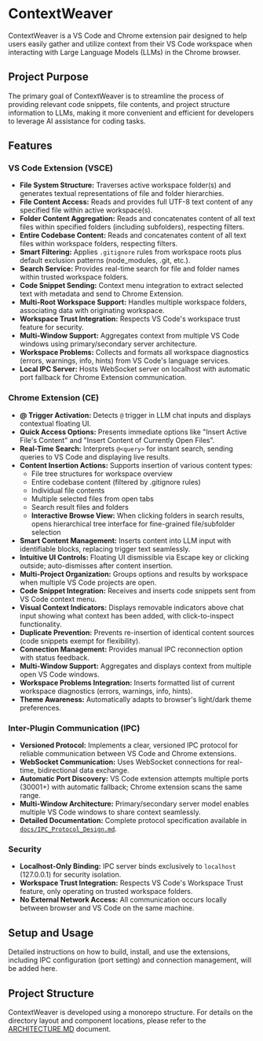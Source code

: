 # ContextWeaver

ContextWeaver is a VS Code and Chrome extension pair designed to help users easily gather and utilize context from their VS Code workspace when interacting with Large Language Models (LLMs) in the Chrome browser.

## Project Purpose

The primary goal of ContextWeaver is to streamline the process of providing relevant code snippets, file contents, and project structure information to LLMs, making it more convenient and efficient for developers to leverage AI assistance for coding tasks.

## Features

### VS Code Extension (VSCE)

*   **File System Structure:** Traverses active workspace folder(s) and generates textual representations of file and folder hierarchies.
*   **File Content Access:** Reads and provides full UTF-8 text content of any specified file within active workspace(s).
*   **Folder Content Aggregation:** Reads and concatenates content of all text files within specified folders (including subfolders), respecting filters.
*   **Entire Codebase Content:** Reads and concatenates content of all text files within workspace folders, respecting filters.
*   **Smart Filtering:** Applies `.gitignore` rules from workspace roots plus default exclusion patterns (node_modules, .git, etc.).
*   **Search Service:** Provides real-time search for file and folder names within trusted workspace folders.
*   **Code Snippet Sending:** Context menu integration to extract selected text with metadata and send to Chrome Extension.
*   **Multi-Root Workspace Support:** Handles multiple workspace folders, associating data with originating workspace.
*   **Workspace Trust Integration:** Respects VS Code's workspace trust feature for security.
*   **Multi-Window Support:** Aggregates context from multiple VS Code windows using primary/secondary server architecture.
*   **Workspace Problems:** Collects and formats all workspace diagnostics (errors, warnings, info, hints) from VS Code's language services.
*   **Local IPC Server:** Hosts WebSocket server on localhost with automatic port fallback for Chrome Extension communication.

### Chrome Extension (CE)

*   **@ Trigger Activation:** Detects `@` trigger in LLM chat inputs and displays contextual floating UI.
*   **Quick Access Options:** Presents immediate options like "Insert Active File's Content" and "Insert Content of Currently Open Files".
*   **Real-Time Search:** Interprets `@<query>` for instant search, sending queries to VS Code and displaying live results.
*   **Content Insertion Actions:** Supports insertion of various content types:
    *   File tree structures for workspace overview
    *   Entire codebase content (filtered by .gitignore rules)
    *   Individual file contents
    *   Multiple selected files from open tabs
    *   Search result files and folders
    *   **Interactive Browse View:** When clicking folders in search results, opens hierarchical tree interface for fine-grained file/subfolder selection
*   **Smart Content Management:** Inserts content into LLM input with identifiable blocks, replacing trigger text seamlessly.
*   **Intuitive UI Controls:** Floating UI dismissible via Escape key or clicking outside; auto-dismisses after content insertion.
*   **Multi-Project Organization:** Groups options and results by workspace when multiple VS Code projects are open.
*   **Code Snippet Integration:** Receives and inserts code snippets sent from VS Code context menu.
*   **Visual Context Indicators:** Displays removable indicators above chat input showing what context has been added, with click-to-inspect functionality.
*   **Duplicate Prevention:** Prevents re-insertion of identical content sources (code snippets exempt for flexibility).
*   **Connection Management:** Provides manual IPC reconnection option with status feedback.
*   **Multi-Window Support:** Aggregates and displays context from multiple open VS Code windows.
*   **Workspace Problems Integration:** Inserts formatted list of current workspace diagnostics (errors, warnings, info, hints).
*   **Theme Awareness:** Automatically adapts to browser's light/dark theme preferences.

### Inter-Plugin Communication (IPC)

*   **Versioned Protocol:** Implements a clear, versioned IPC protocol for reliable communication between VS Code and Chrome extensions.
*   **WebSocket Communication:** Uses WebSocket connections for real-time, bidirectional data exchange.
*   **Automatic Port Discovery:** VS Code extension attempts multiple ports (30001+) with automatic fallback; Chrome extension scans the same range.
*   **Multi-Window Architecture:** Primary/secondary server model enables multiple VS Code windows to share context seamlessly.
*   **Detailed Documentation:** Complete protocol specification available in [`docs/IPC_Protocol_Design.md`](docs/IPC_Protocol_Design.md).

### Security

*   **Localhost-Only Binding:** IPC server binds exclusively to `localhost` (127.0.0.1) for security isolation.
*   **Workspace Trust Integration:** Respects VS Code's Workspace Trust feature, only operating on trusted workspace folders.
*   **No External Network Access:** All communication occurs locally between browser and VS Code on the same machine.

## Setup and Usage

Detailed instructions on how to build, install, and use the extensions, including IPC configuration (port setting) and connection management, will be added here.

## Project Structure

ContextWeaver is developed using a monorepo structure. For details on the directory layout and component locations, please refer to the [ARCHITECTURE.MD](docs/ARCHITECTURE.MD) document.
